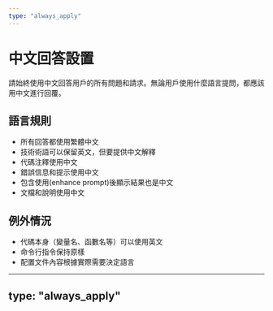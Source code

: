 ```yaml
---
type: "always_apply"
---
```


# 中文回答設置

請始終使用中文回答用戶的所有問題和請求。無論用戶使用什麼語言提問，都應該用中文進行回覆。

## 語言規則
- 所有回答都使用繁體中文
- 技術術語可以保留英文，但要提供中文解釋
- 代碼注釋使用中文
- 錯誤信息和提示使用中文
- 包含使用(enhance prompt)後顯示結果也是中文
- 文檔和說明使用中文

## 例外情況
- 代碼本身（變量名、函數名等）可以使用英文
- 命令行指令保持原樣
- 配置文件內容根據實際需要決定語言
---
type: "always_apply"
---

